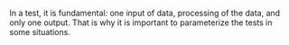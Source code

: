 In a test, it is fundamental: one input of data, processing of the data, and only one output.
That is why it is important to parameterize the tests in some situations.